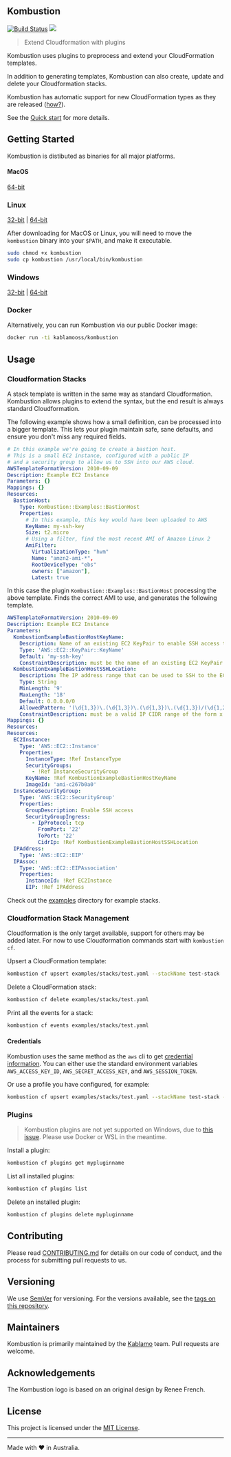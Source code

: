## Kombustion

[![Build Status](https://travis-ci.org/KablamoOSS/kombustion.svg?branch=master)](https://travis-ci.org/KablamoOSS/kombustion)
[![](https://tokei.rs/b1/github/kablamooss/kombustion)](https://github.com/kablamooss/kombustion)

> Extend Cloudformation with plugins

Kombustion uses plugins to preprocess and extend your CloudFormation templates.

In addition to generating templates, Kombustion can also create, update and
delete your Cloudformation stacks.

Kombustion has automatic support for new CloudFormation types as they are
released ([how?](docs/generation.md)).

See the [Quick start](docs/quickstart.md) for more details.

## Getting Started

Kombustion is distibuted as binaries for all major platforms.

#### MacOS

[64-bit](http://downloads.kombustion.io/releases/latest/MacOS/64/kombustion)

### Linux

[32-bit](http://downloads.kombustion.io/releases/latest/Linux/32/kombustion) |
[64-bit](http://downloads.kombustion.io/releases/latest/Linux/64/kombustion)

After downloading for MacOS or Linux, you will need to move the `kombustion`
binary into your `$PATH`, and make it executable.

```bash
sudo chmod +x kombustion
sudo cp kombustion /usr/local/bin/kombustion
```

### Windows

[32-bit](http://downloads.kombustion.io/releases/latest/Windows/32/kombustion.exe)
|
[64-bit](http://downloads.kombustion.io/releases/latest/Windows/64/kombustion.exe)

### Docker

Alternatively, you can run Kombustion via our public Docker image:

```sh
docker run -ti kablamooss/kombustion
```

## Usage

### Cloudformation Stacks

A stack template is written in the same way as standard Cloudformation.
Kombustion allows plugins to extend the syntax, but the end result is always
standard Cloudformation.

The following example shows how a small definition, can be processed into a
bigger template. This lets your plugin maintain safe, sane defaults, and ensure
you don't miss any required fields.

```yaml
# In this example we're going to create a bastion host.
# This is a small EC2 instance, configured with a public IP
# and a security group to allow us to SSH into our AWS cloud.
AWSTemplateFormatVersion: 2010-09-09
Description: Example EC2 Instance
Parameters: {}
Mappings: {}
Resources:
  BastionHost:
    Type: Kombustion::Examples::BastionHost
    Properties:
      # In this example, this key would have been uploaded to AWS
      KeyName: my-ssh-key
      Size: t2.micro
      # Using a filter, find the most recent AMI of Amazon Linux 2
      AmiFilter:
        VirtualizationType: "hvm"
        Name: "amzn2-ami-*",
        RootDeviceType: "ebs"
        owners: ["amazon"],
        Latest: true
```

In this case the plugin `Kombustion::Examples::BastionHost` processing the above
template. Finds the correct AMI to use, and generates the following template.

```yaml
AWSTemplateFormatVersion: 2010-09-09
Description: Example EC2 Instance
Parameters:
  KombustionExampleBastionHostKeyName:
    Description: Name of an existing EC2 KeyPair to enable SSH access to the instances
    Type: 'AWS::EC2::KeyPair::KeyName'
    Default: 'my-ssh-key'
    ConstraintDescription: must be the name of an existing EC2 KeyPair.
  KombustionExampleBastionHostSSHLocation:
    Description: The IP address range that can be used to SSH to the EC2 instances
    Type: String
    MinLength: '9'
    MaxLength: '18'
    Default: 0.0.0.0/0
    AllowedPattern: '(\d{1,3})\.(\d{1,3})\.(\d{1,3})\.(\d{1,3})/(\d{1,2})'
    ConstraintDescription: must be a valid IP CIDR range of the form x.x.x.x/x.
Mappings: {}
Resources:
Resources:
  EC2Instance:
    Type: 'AWS::EC2::Instance'
    Properties:
      InstanceType: !Ref InstanceType
      SecurityGroups:
        - !Ref InstanceSecurityGroup
      KeyName: !Ref KombustionExampleBastionHostKeyName
      ImageId: 'ami-c267b0a0'
  InstanceSecurityGroup:
    Type: 'AWS::EC2::SecurityGroup'
    Properties:
      GroupDescription: Enable SSH access
      SecurityGroupIngress:
        - IpProtocol: tcp
          FromPort: '22'
          ToPort: '22'
          CidrIp: !Ref KombustionExampleBastionHostSSHLocation
  IPAddress:
    Type: 'AWS::EC2::EIP'
  IPAssoc:
    Type: 'AWS::EC2::EIPAssociation'
    Properties:
      InstanceId: !Ref EC2Instance
      EIP: !Ref IPAddress
```

Check out the
[examples](https://github.com/KablamoOSS/Kombustion/tree/master/examples/)
directory for example stacks.

### Cloudformation Stack Management

Cloudformation is the only target available, support for others may be added
later. For now to use Cloudformation commands start with `kombustion cf`.

Upsert a CloudFormation template:

```sh
kombustion cf upsert examples/stacks/test.yaml --stackName test-stack
```

Delete a CloudFormation stack:

```sh
kombustion cf delete examples/stacks/test.yaml
```

Print all the events for a stack:

```sh
kombustion cf events examples/stacks/test.yaml
```

#### Credentials

Kombustion uses the same method as the `aws` cli to get
[credential information](https://docs.aws.amazon.com/cli/latest/userguide/cli-chap-getting-started.html).
You can either use the standard environment variables `AWS_ACCESS_KEY_ID`,
`AWS_SECRET_ACCESS_KEY`, and `AWS_SESSION_TOKEN`.

Or use a profile you have configured, for example:

```sh
kombustion cf upsert examples/stacks/test.yaml --stackName test-stack --profile myAwsProfile
```

### Plugins

> Kombustion plugins are not yet supported on Windows, due to
> [this issue](https://github.com/golang/go/issues/19282). Please use Docker or
> WSL in the meantime.

Install a plugin:

```sh
kombustion cf plugins get mypluginname
```

List all installed plugins:

```sh
kombustion cf plugins list
```

Delete an installed plugin:

```sh
kombustion cf plugins delete mypluginname
```

## Contributing

Please read
[CONTRIBUTING.md](https://github.com/kablamoos/kombustion/blob/master/CONTRIBUTING.md)
for details on our code of conduct, and the process for submitting pull requests
to us.

## Versioning

We use [SemVer](http://semver.org/) for versioning. For the versions available,
see the [tags on this repository](https://github.com/kablamoos/kombustion/tags).

## Maintainers

Kombustion is primarily maintained by the [Kablamo](https://www.kablamo.com.au/)
team. Pull requests are welcome.

## Acknowledgements

The Kombustion logo is based on an original design by Renee French.

## License

This project is licensed under the
[MIT License](https://github.com/kablamoos/kombustion/blob/master/LICENSE).

---

Made with :heart: in Australia.
